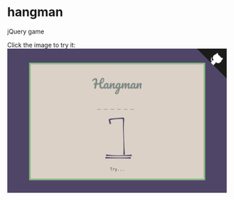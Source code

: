 # hangman
jQuery game

Click the image to try it:
[![](https://raw.githubusercontent.com/GhitaB/hangman/master/images/screenshot.png)](https://ghitab.github.io/hangman/)
